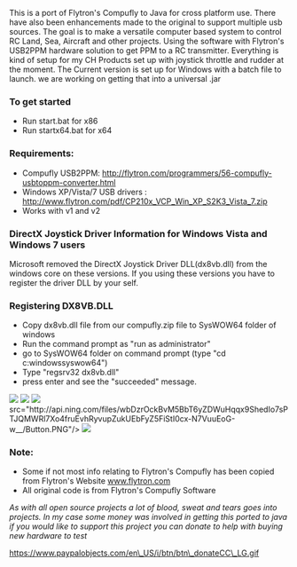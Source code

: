 This is a port of Flytron's Compufly to Java for cross platform use. There have also been enhancements made to the original to support multiple usb sources. The goal is to make a versatile computer based system to control RC Land, Sea, Aircraft and other projects. Using the software with Flytron's USB2PPM hardware solution to get PPM to a RC transmitter.  Everything is kind of setup for my CH Products set up with joystick throttle and rudder at the moment.
The Current version is set up for Windows with a batch file to launch. we are working on getting that into a universal .jar

### To get started ###
  * Run start.bat for x86
  * Run startx64.bat for x64

### Requirements: ###
  * Compufly USB2PPM: http://flytron.com/programmers/56-compufly-usbtoppm-converter.html
  * Windows XP/Vista/7  USB drivers : http://www.flytron.com/pdf/CP210x_VCP_Win_XP_S2K3_Vista_7.zip
  * Works with v1 and v2
### DirectX Joystick Driver Information for Windows Vista and Windows 7 users ###
Microsoft removed the DirectX Joystick Driver DLL(dx8vb.dll) from the windows core on these versions. If you using these versions you have to register the driver DLL by your self.
### Registering DX8VB.DLL ###
  * Copy dx8vb.dll file from our compufly.zip file to SysWOW64 folder of windows
  * Run the command prompt as "run as administrator"
  * go to SysWOW64 folder on command prompt (type "cd c:windowssyswow64")
  * Type "regsrv32 dx8vb.dll"
  * press enter and see the "succeeded" message.
<img src='http://api.ning.com/files/3oLz0N-C75PcxFO5UM7pyI*ut1y41re-wyo7M1n5NgQGN16jLpC92LeBiZOP4HtmyWeysV1-2W3TgtbBsGfX*Q__/MainScreen.PNG' />

<img src='http://api.ning.com/files/NqftaFr6MjpPKaDKTvDXitNmg4wKpT4zsz1o0E2DcN-Bqoc5*bVzw5N3101XTa8xTeKJAaLdwP5kReemCw*XiA__/Axis.PNG' />

<img src='http://api.ning.com/files/FRI4lmbguwtRxlw3SA1nk2LnYx*RC0SUavYP9KAfZ1f3rsS5jPTyM6lyu*jNccoz8YMUVJjr8VWRhCOmvR*l3g__/Rudder.PNG' />
src="http://api.ning.com/files/wbDzrOckBvM5BbT6yZDWuHqqx9ShedIo7sPTJQMWRl7Xo4fruEvhRyvupZukUEbFyZ5FiStI0cx-N7VuuEoG-w__/Button.PNG"/>

<img src='http://api.ning.com/files/4Txx8zASKEY*VWXjFlbLyVmvn*c7jVeMjW951DJ-08r6BW*3uqZZyN1XV1IlpHFlAXmhpJjDc6JfCgb9LMXMDw__/Throttle.PNG' />

### Note: ###
  * Some if not most info relating to Flytron's Compufly has been copied from Flytron's Website www.flytron.com
  * All original code is from Flytron's Compufly Software

_As with all open source projects a lot of blood, sweat and tears goes into projects.
In my case some money was involved in getting this ported to java if you would like to support this project you can donate to help with buying new hardware to test_


[https://www.paypalobjects.com/en\_US/i/btn/btn\_donateCC\_LG.gif ](https://www.paypal.com/cgi-bin/webscr?cmd=_donations&business=8E9NQQ5BWFJ76&lc=US&item_name=joystick%2dto%2dppm&currency_code=USD&bn=PP%2dDonationsBF%3abtn_donateCC_LG%2egif%3aNonHosted)



